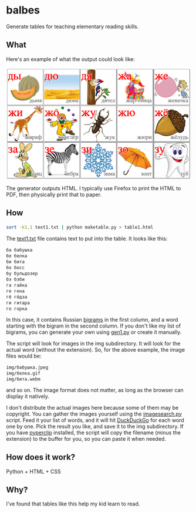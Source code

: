 # balbes

Generate tables for teaching elementary reading skills.

## What

Here's an example of what the output could look like:

![sample output](sample.png)

The generator outputs HTML.
I typically use Firefox to print the HTML to PDF, then physically print that to paper.

## How

```bash
sort -k1,1 text1.txt | python maketable.py > table1.html
```

The [text1.txt](text1.txt) file contains text to put into the table.
It looks like this:

```
ба бабушка
бе белка
би бита
бо босс
бу бульдозер
бэ бэби
га гайка
ге гена
гё гёдза
ги гитара
го горка
```

In this case, it contains Russian [bigrams](https://en.wikipedia.org/wiki/Bigram) in the first column, and a word starting with the bigram in the second column.
If you don't like my list of bigrams, you can generate your own using [gen1.py](gen1.py) or create it manually.

The script will look for images in the img subdirectory.
It will look for the actual word (without the extension).
So, for the above example, the image files would be:

```
img/бабушка.jpeg
img/белка.gif
img/бита.webm
```

and so on.
The image format does not matter, as long as the browser can display it natively.

I don't distribute the actual images here because some of them may be copyright.
You can gather the images yourself using the [imagesearch.py](imagesearch.py) script.
Feed it your list of words, and it will hit [DuckDuckGo](https://duckduckgo.com) for each word one by one.
Pick the result you like, and save it to the img subdirectory.
If you have [pyperclip](https://pypi.org/project/pyperclip/) installed, the script will copy the filename (minus the extension) to the buffer for you, so you can paste it when needed.

## How does it work?

Python + HTML + CSS

## Why?

I've found that tables like this help my kid learn to read.
